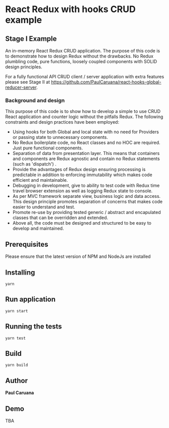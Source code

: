 # React Redux with hooks CRUD example

## Stage I Example

An in-memory React Redux CRUD application. The purpose of this code is to demonstrate how to
design Redux without the drawbacks. No Redux plumbling code, pure functions, loosely coupled components
with SOLID design principles.

For a fully functional API CRUD client / server application with extra features please see Stage II at
https://github.com/PaulCaruana/react-hooks-global-reducer-server.

### Background and design

This purpose of this code is to show how to
develop a simple to use CRUD React application and counter logic without 
the pitfalls Redux. The following constraints and design practices 
have been employed:

- Using hooks for both Global and local state with no need for Providers 
or passing state to unnecessary components.
- No Redux boilerplate code, no React classes and no HOC are required. 
Just pure functional components.
- Separation of data from presentation layer. This means that containers 
and components are Redux agnostic and contain no Redux statements (such as 'dispatch') .
- Provide the advantages of Redux design ensuring processing is predictable in addition to
enforcing immutability which makes code efficient and maintainable.
- Debugging in development, give to ability to test code with Redux time travel browser extension as well as logging
Redux state to console.
- As per MVC framework separate view, business logic and data access.
This design principle promotes separation of concerns that makes code easier to understand and test.
- Promote re-use by providing tested generic / abstract and encapulated classes that can be overridden 
and extended.
- Above all, the code must be designed and structured to be easy to develop and maintained.

## Prerequisites
 
Please ensure that the latest version of NPM and NodeJs are installed 
 
## Installing
 
```
yarn 
```
 
## Run application
 
```
yarn start
```
 
 ## Running the tests
```
yarn test
```
  
 ## Build
```
yarn build
```
 
 ## Author
 
 **Paul Caruana** 
 
 ## Demo
 
 TBA
